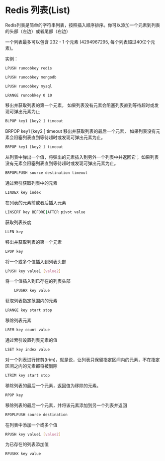 # Redis 列表(List) 

 Redis列表是简单的字符串列表，按照插入顺序排序。你可以添加一个元素到列表的头部（左边）或者尾部（右边）

一个列表最多可以包含 232 - 1 个元素 (4294967295, 每个列表超过40亿个元素)。 

实例：
```bash
LPUSH runoobkey redis

LPUSH runoobkey mongodb

LPUSH runoobkey mysql

LRANGE runoobkey 0 10
```

移出并获取列表的第一个元素， 如果列表没有元素会阻塞列表直到等待超时或发现可弹出元素为止
```bash
BLPOP key1 [key2 ] timeout
```
BRPOP key1 [key2 ] timeout
移出并获取列表的最后一个元素， 如果列表没有元素会阻塞列表直到等待超时或发现可弹出元素为止。
```bash
BRPOP key1 [key2 ] timeout
```
从列表中弹出一个值，将弹出的元素插入到另外一个列表中并返回它； 如果列表没有元素会阻塞列表直到等待超时或发现可弹出元素为止。
```bash
BRPOPLPUSH source destination timeout
```
通过索引获取列表中的元素
```bash
LINDEX key index
```
在列表的元素前或者后插入元素
```bash
LINSERT key BEFORE|AFTER pivot value
```
获取列表长度
```bash
LLEN key
```
移出并获取列表的第一个元素
```bash
LPOP key
```
将一个或多个值插入到列表头部
```bash
LPUSH key value1 [value2] 
```
将一个值插入到已存在的列表头部
```bash
	LPUSHX key value
```
获取列表指定范围内的元素
```bash
LRANGE key start stop
```
移除列表元素
```bash
LREM key count value
```
通过索引设置列表元素的值
```bash
LSET key index value
```
对一个列表进行修剪(trim)，就是说，让列表只保留指定区间内的元素，不在指定区间之内的元素都将被删除
```bash
LTRIM key start stop 
```
移除列表的最后一个元素，返回值为移除的元素。
```bash
RPOP key
```
移除列表的最后一个元素，并将该元素添加到另一个列表并返回
```bash
RPOPLPUSH source destination
```
在列表中添加一个或多个值
```bash
RPUSH key value1 [value2]
```
为已存在的列表添加值
```bash
RPUSHX key value
```












